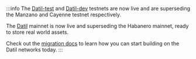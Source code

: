 :::info
The [Datil-test](/docs/docs/connecting-to-a-lit-network/testnets#datil-test) and [Datil-dev](/docs/docs/connecting-to-a-lit-network/testnets#datil-dev) testnets are now live and are superseding the Manzano and Cayenne testnet respectively.

The [Datil](/docs/docs/connecting-to-a-lit-network/mainnets#datil) mainnet is now live and superseding the Habanero mainnet, ready to store real world assets.

Check out the [migration docs](/docs/docs/connecting-to-a-lit-network/migrating-to-datil) to learn how you can start building on the Datil networks today.
:::
